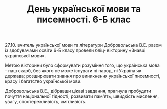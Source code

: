 ﻿---
title: День української мови та писемності. 6-Б клас
---

27.10. вчитель української мови та літератури Добровольська В.Е. разом із здобувачами освіти 6-Б класу провели бліц- вікторину «Знавці української мови».

Метою вікторини було сформувати розуміння того, що українська мова - наш скарб, без якого не може існувати ні народ, ні Україна як держава; розширювати знання про виникнення української писемності, красу і багатство української мови.

Добровольська В.Е., дібравши цікаві завдання, прагнула пробудити почуття національної гідності; розвивати пам'ять, швидкість мислення, увагу, спостережливість, кмітливість.

<slideshow />
